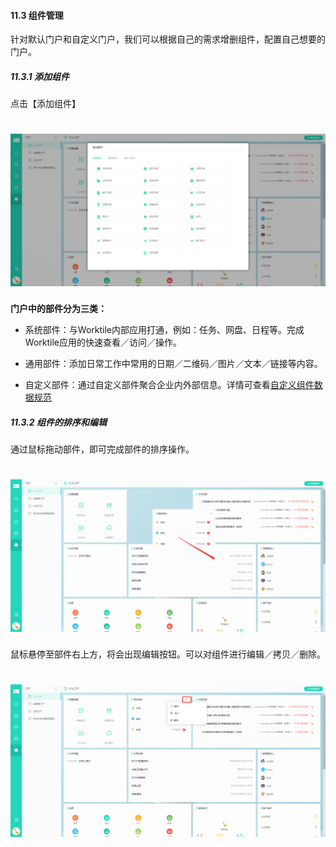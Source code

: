 #### 11.3 组件管理

针对默认门户和自定义门户，我们可以根据自己的需求增删组件，配置自己想要的门户。

##### 11.3.1 添加组件

点击【添加组件】

# ![](/assets/11.3添加部件.png)

**门户中的部件分为三类：**

* 系统部件：与Worktile内部应用打通，例如：任务、网盘、日程等。完成Worktile应用的快速查看／访问／操作。

* 通用部件：添加日常工作中常用的日期／二维码／图片／文本／链接等内容。

* 自定义部件：通过自定义部件聚合企业内外部信息。详情可查看[自定义组件数据规范](https://dev.worktile.com/document/widget-custom)


##### 11.3.2 组件的排序和编辑

通过鼠标拖动部件，即可完成部件的排序操作。

# ![](/assets/11.3.2组件的排序和编辑.png)


鼠标悬停至部件右上方，将会出现编辑按钮。可以对组件进行编辑／拷贝／删除。

# ![](/assets/11.3.2组件的排序和编辑2.png)